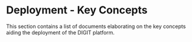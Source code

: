 # Deployment - Key Concepts

This section contains a list of documents elaborating on the key concepts aiding the deployment of the DIGIT platform.

